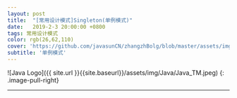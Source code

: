 ```yaml
---
layout: post
title:  "[常用设计模式]Singleton(单例模式)"
date:   2019-2-3 20:00:00 +0800
tags: 常用设计模式
color: rgb(26,62,110)
cover: 'https://github.com/javasunCN/zhangzhBolg/blob/master/assets/img/spring/spring.jpg?raw=true'
subtitle: '单例模式'
---
```


![Java Logo]({{ site.url }}{{site.baseurl}}/assets/img/Java/Java_TM.jpeg)
{: .image-pull-right}

------------------------
















